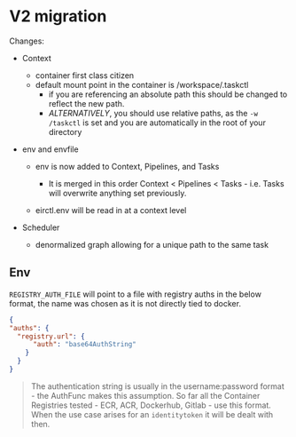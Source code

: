 # V2 migration

Changes:

- Context 
    - container first class citizen 
    - default mount point in the container is /workspace/.taskctl
        - if you are referencing an absolute path this should be changed to reflect the new path. 
        - _ALTERNATIVELY_, you should use relative paths, as the `-w /taskctl` is set and you are automatically in the root of your directory

- env and envfile
    - env is now added to Context, Pipelines, and Tasks
        - It is merged in this order Context < Pipelines < Tasks - i.e. Tasks will overwrite anything set previously.
    
    - eirctl.env will be read in at a context level

- Scheduler
    - denormalized graph allowing for a unique path to the same task

## Env

`REGISTRY_AUTH_FILE` will point to a file with registry auths in the below format, the name was chosen as it is not directly tied to docker.

```json
{
"auths": {
  "registry.url": {
      "auth": "base64AuthString"
    }
  }
}
```

> The authentication string is usually in the username:password format - the AuthFunc makes this assumption. So far all the Container Registries tested - ECR, ACR, Dockerhub, Gitlab - use this format. When the use case arises for an `identitytoken` it will be dealt with then.
